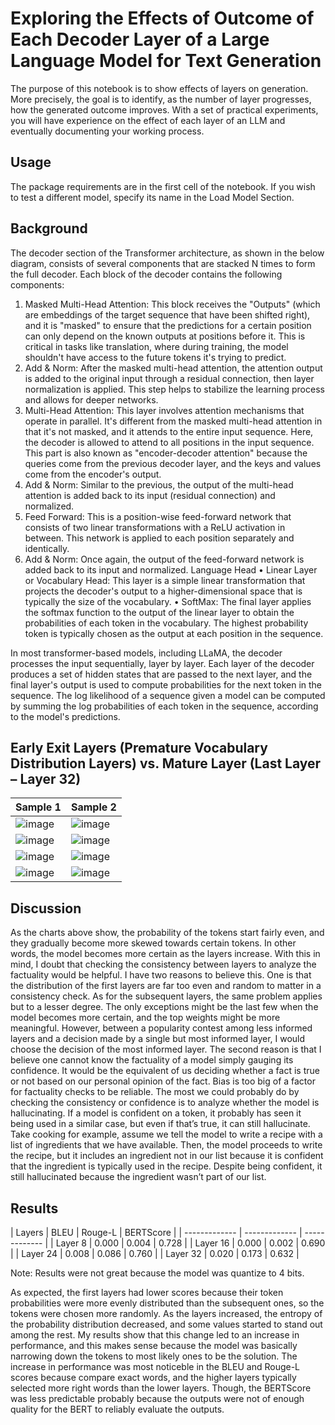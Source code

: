 # Exploring the Effects of Outcome of Each Decoder Layer of a Large Language Model for Text Generation

The purpose of this notebook is to show effects of layers on generation. More precisely, the goal is to identify, as the number of layer progresses, how the
generated outcome improves. With a set of practical experiments, you will have experience on the effect
of each layer of an LLM and eventually documenting your working process.

## Usage

The package requirements are in the first cell of the notebook. If you wish to test a different model, specify its name in the Load Model Section.

## Background

The decoder section of the Transformer architecture, as shown in the below diagram, consists of several
components that are stacked N times to form the full decoder. Each block of the decoder contains the
following components:
1. Masked Multi-Head Attention: This block receives the "Outputs" (which are embeddings of the
target sequence that have been shifted right), and it is "masked" to ensure that the predictions
for a certain position can only depend on the known outputs at positions before it. This is critical
in tasks like translation, where during training, the model shouldn't have access to the future
tokens it's trying to predict.
2. Add & Norm: After the masked multi-head attention, the attention output is added to the original
input through a residual connection, then layer normalization is applied. This step helps to
stabilize the learning process and allows for deeper networks.
3. Multi-Head Attention: This layer involves attention mechanisms that operate in parallel. It's
different from the masked multi-head attention in that it's not masked, and it attends to the entire
input sequence. Here, the decoder is allowed to attend to all positions in the input sequence. This
part is also known as "encoder-decoder attention" because the queries come from the previous
decoder layer, and the keys and values come from the encoder's output.
4. Add & Norm: Similar to the previous, the output of the multi-head attention is added back to its
input (residual connection) and normalized.
5. Feed Forward: This is a position-wise feed-forward network that consists of two linear
transformations with a ReLU activation in between. This network is applied to each position
separately and identically.
6. Add & Norm: Once again, the output of the feed-forward network is added back to its input and
normalized.
Language Head
• Linear Layer or Vocabulary Head: This layer is a simple linear transformation that projects the
decoder's output to a higher-dimensional space that is typically the size of the vocabulary.
• SoftMax: The final layer applies the softmax function to the output of the linear layer to obtain
the probabilities of each token in the vocabulary. The highest probability token is typically chosen
as the output at each position in the sequence.

In most transformer-based models, including LLaMA, the decoder processes the input sequentially, layer
by layer. Each layer of the decoder produces a set of hidden states that are passed to the next layer, and
the final layer's output is used to compute probabilities for the next token in the sequence. The log
likelihood of a sequence given a model can be computed by summing the log probabilities of each token
in the sequence, according to the model's predictions.

## Early Exit Layers (Premature Vocabulary Distribution Layers) vs. Mature Layer (Last Layer – Layer 32)
| Sample 1  | Sample 2 |
| ------------- | ------------- |
| ![image](https://github.com/jdelarosaquiros/llama2-decoder/assets/86489701/a39f008f-1018-4eef-bf5f-72ebbaa2781f) | ![image](https://github.com/jdelarosaquiros/llama2-decoder/assets/86489701/ca83cb12-6c32-4108-802f-7a0c75be7b6e) |
| ![image](https://github.com/jdelarosaquiros/llama2-decoder/assets/86489701/088cf9d2-aabb-432d-841b-9b32ed4154da) | ![image](https://github.com/jdelarosaquiros/llama2-decoder/assets/86489701/997e4850-8cbd-4c93-88e9-3e3a25ea32d7) |
| ![image](https://github.com/jdelarosaquiros/llama2-decoder/assets/86489701/fcb216fc-7520-483f-aa07-6a3af9eeb3d8) | ![image](https://github.com/jdelarosaquiros/llama2-decoder/assets/86489701/d8025664-76c7-4fdc-8883-feec9817ab6c) |
| ![image](https://github.com/jdelarosaquiros/llama2-decoder/assets/86489701/ea848fe3-1fff-4013-b674-b38b261b2870) | ![image](https://github.com/jdelarosaquiros/llama2-decoder/assets/86489701/1ff45527-5961-401d-a6f5-a327b913f9e3) |

## Discussion

As the charts above show, the probability of the tokens start fairly even, and they gradually become more skewed towards certain tokens. In other words, the model becomes more certain as the layers increase. With this in mind, I doubt that checking the consistency between layers to analyze the factuality would be helpful. I have two reasons to believe this. One is that the distribution of the first layers are far too even and random to matter in a consistency check. As for the subsequent layers, the same problem applies but to a lesser degree. The only exceptions might be the last few when the model becomes more certain, and the top weights might be more meaningful. However, between a popularity contest among less informed layers and a decision made by a single but most informed layer, I would choose the decision of the most informed layer. The second reason is that I believe one cannot know the factuality of a model simply gauging its confidence. It would be the equivalent of us deciding whether a fact is true or not based on our personal opinion of the fact. Bias is too big of a factor for factuality checks to be reliable. The most we could probably do by checking the consistency or confidence is to analyze whether the model is hallucinating. If a model is confident on a token, it probably has seen it being used in a similar case, but even if that’s true, it can still hallucinate. Take cooking for example, assume we tell the model to write a recipe with a list of ingredients that we have available. Then, the model proceeds to write the recipe, but it includes an ingredient not in our list because it is confident that the ingredient is typically used in the recipe. Despite being confident, it still hallucinated because the ingredient wasn’t part of our list.

## Results

| Layers | BLEU | Rouge-L | BERTScore |
| ------------- | ------------- | ------------- |
| Layer 8 | 0.000 | 0.004 | 0.728 |
| Layer 16 | 0.000 | 0.002 | 0.690 |
| Layer 24 | 0.008 | 0.086 | 0.760 |
| Layer 32 | 0.020 | 0.173 | 0.632 |

Note: Results were not great because the model was quantize to 4 bits.

As expected, the first layers had lower scores because their token probabilities were more evenly distributed than the subsequent ones, so the tokens were chosen more randomly. As the layers increased, the entropy of the probability distribution decreased, and some values started to stand out among the rest. My results show that this change led to an increase in performance, and this makes sense because the model was basically narrowing down the tokens to most likely ones to be the solution. The increase in performance was most noticeble in the BLEU and Rouge-L scores because compare exact words, and the higher layers typically selected more right words than the lower layers. Though, the BERTScore was less predictable probably because the outputs were not of enough quality for the BERT to reliably evaluate the outputs.



